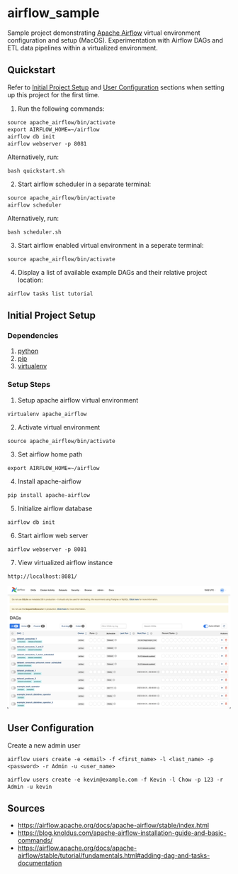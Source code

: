 # airflow_sample

Sample project demonstrating [Apache Airflow](https://airflow.apache.org/) virtual environment configuration and setup (MacOS). Experimentation with Airflow DAGs and ETL data pipelines within a virtualized environment.

## Quickstart

Refer to [Initial Project Setup](#initial-project-setup) and [User Configuration](#user-configuration) sections when setting up this project for the first time.

1. Run the following commands:
```
source apache_airflow/bin/activate
export AIRFLOW_HOME=~/airflow
airflow db init
airflow webserver -p 8081
```

Alternatively, run:
```
bash quickstart.sh
```

2. Start airflow scheduler in a separate terminal:
```
source apache_airflow/bin/activate
airflow scheduler
```

Alternatively, run:
```
bash scheduler.sh
```

3. Start airflow enabled virtual environment in a seperate terminal:
```
source apache_airflow/bin/activate
```

4. Display a list of available example DAGs and their relative project location:
```
airflow tasks list tutorial
```

## Initial Project Setup

### Dependencies

1. [python](https://www.python.org/)
2. [pip](https://pypi.org/project/pip/)
3. [virtualenv](https://virtualenv.pypa.io/en/latest/)

### Setup Steps

1. Setup apache airflow virtual environment
```
virtualenv apache_airflow
```

2. Activate virtual environment
```
source apache_airflow/bin/activate
```

3. Set airflow home path
```
export AIRFLOW_HOME=~/airflow
```

4. Install apache-airflow
```
pip install apache-airflow
```

5. Initialize airflow database
```
airflow db init
```

6. Start airflow web server
```
airflow webserver -p 8081
```

7. View virtualized airflow instance
```
http://localhost:8081/
```

![Airflow start view](./assets/airflow_start.png)

## User Configuration

Create a new admin user
```
airflow users create -e <email> -f <first_name> -l <last_name> -p <password> -r Admin -u <user_name>
```
```
airflow users create -e kevin@example.com -f Kevin -l Chow -p 123 -r Admin -u kevin
```

## Sources

- https://airflow.apache.org/docs/apache-airflow/stable/index.html
- https://blog.knoldus.com/apache-airflow-installation-guide-and-basic-commands/
- https://airflow.apache.org/docs/apache-airflow/stable/tutorial/fundamentals.html#adding-dag-and-tasks-documentation
